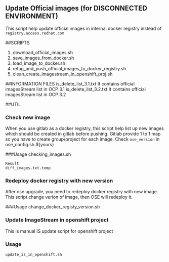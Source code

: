 Update Official images (for DISCONNECTED ENVIRONMENT)
---

This script help update official images in internal docker registry instead of `registry.access.redhat.com`

##SCRIPTS
1. download_official_images.sh
2. save_images_from_docker.sh
3. load_image_to_docker.sh
4. retag_and_push_official_images_to_docker_registry.sh
5. clean_create_imagestream_in_openshift_proj.sh


##INFORMATION FILES
	is_delete_list_3.1.txt
		It contains official imagesStream list in OCP 3.1
	is_delete_list_3.2.txt
		It contains official imagesStream list in OCP 3.2


##UTIL
### Check new image
When you use gitlab as a docker registry, this script help list up new images which should be created in gitlab before pushing. Gitlab provide 1 to 1 map so you have to create group/project for each image. Check `ose_version` in ose_config.sh.${yours}

###Usage
	checking_images.sh
	
	Result
    diff_images.txt.temp
	
	
### Redeploy docker registry with new version
After ose upgrade, you need to redeploy docker registry with new image. This script change verion of image, then OSE will redeploy it.

###Usage
	change_docker_registy_version.sh


### Update ImageStream in openshift project
This is manual IS update script for openshift project

### Usage
	update_is_in_openshift.sh

